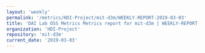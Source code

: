```yaml
---
layout: 'weekly'
permalink: '/metrics/HDI-Project/mit-d3m/WEEKLY-REPORT-2019-03-03'
title: 'DAI Lab OSS Metrics Metrics report for mit-d3m | WEEKLY-REPORT-2019-03-03'
organization: 'HDI-Project'
repository: 'mit-d3m'
current_date: '2019-03-03'
---
```

